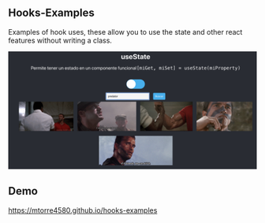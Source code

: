 ## Hooks-Examples

Examples of hook uses, these allow you to use the state and other react features without writing a class.

<div style="text-align:center;margin:auto">
    <img src ="example.png" />
</div>

## Demo
https://mtorre4580.github.io/hooks-examples

